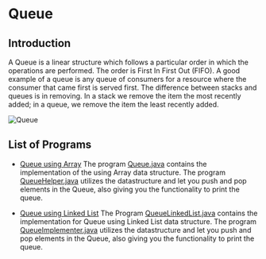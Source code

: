 # Queue

## Introduction
A Queue is a linear structure which follows a particular order in which the operations are performed. The order is First In First Out (FIFO). A good example of a queue is any queue of consumers for a resource where the consumer that came first is served first. The difference between stacks and queues is in removing. In a stack we remove the item the most recently added; in a queue, we remove the item the least recently added.

![Queue](https://upload.wikimedia.org/wikipedia/commons/5/52/Data_Queue.svg)


## List of Programs
- [Queue using Array](Queue.java)
  The program [Queue.java](Queue.java) contains the implementation of the using Array data structure. The program [QueueHelper.java](QueueHelper.java) utilizes the datastructure and let you push and pop elements in the Queue, also giving you the functionality to print the queue.

- [Queue using Linked List](QueueLinkedList.java)
  The Program [QueueLinkedList.java](QueueLinkedList.java) contains the implementation for Queue using Linked List data structure. The program [QueueImplementer.java](QueueImplementer.java) utilizes the datastructure and let you push and pop elements in the Queue, also giving you the functionality to print the queue.